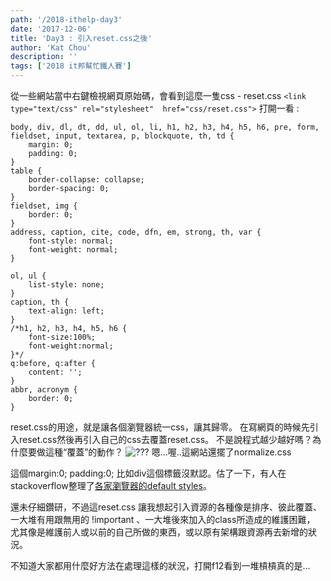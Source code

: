 ```yaml
---
path: '/2018-ithelp-day3'
date: '2017-12-06'
title: 'Day3 : 引入reset.css之後'
author: 'Kat Chou'
description: ''
tags: ['2018 it邦幫忙鐵人賽']
---
```


從一些網站當中右鍵檢視網頁原始碼，會看到這麼一隻css - reset.css
``<link type="text/css" rel="stylesheet"  href="css/reset.css">``
打開一看 :
```
body, div, dl, dt, dd, ul, ol, li, h1, h2, h3, h4, h5, h6, pre, form, fieldset, input, textarea, p, blockquote, th, td {
    margin: 0;
    padding: 0;
}
table {
    border-collapse: collapse;
    border-spacing: 0;
}
fieldset, img {
    border: 0;
}
address, caption, cite, code, dfn, em, strong, th, var {
    font-style: normal;
    font-weight: normal;
}

ol, ul {
    list-style: none;
}
caption, th {
    text-align: left;
}
/*h1, h2, h3, h4, h5, h6 {
	font-size:100%;
	font-weight:normal;
}*/
q:before, q:after {
    content: '';
}
abbr, acronym {
    border: 0;
}
```
reset.css的用途，就是讓各個瀏覽器統一css，讓其歸零。
在寫網頁的時候先引入reset.css然後再引入自己的css去覆蓋reset.css。
不是說程式越少越好嗎？為什麼要做這種“覆蓋”的動作？
![???](https://upload-images.jianshu.io/upload_images/4119783-8d05340bdc6b1b72.png?imageMogr2/auto-orient/strip%7CimageView2/2/w/1240)
嗯...喔..這網站還擺了normalize.css

這個margin:0; padding:0; 比如div這個標籤沒默認。估了一下，有人在stackoverflow整理了[各家瀏覽器的default styles](https://stackoverflow.com/questions/6867254/browsers-default-css-for-html-elements)。

還未仔細鑽研，不過這reset.css 讓我想起引入資源的各種像是排序、彼此覆蓋、一大堆有用跟無用的 !important 、一大堆後來加入的class所造成的維護困難， 尤其像是維護前人或以前的自己所做的東西，或以原有架構跟資源再去新增的狀況。

不知道大家都用什麼好方法在處理這樣的狀況，打開f12看到一堆槓槓真的是...


